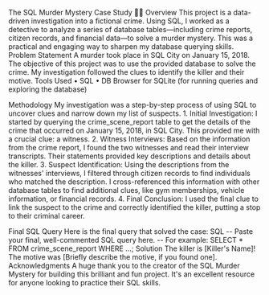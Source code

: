 The SQL Murder Mystery Case Study 🕵️‍♀️
Overview
This project is a data-driven investigation into a fictional crime. Using SQL, I worked as a detective to analyze a series of database tables—including crime reports, citizen records, and financial data—to solve a murder mystery. This was a practical and engaging way to sharpen my database querying skills.
Problem Statement
A murder took place in SQL City on January 15, 2018. The objective of this project was to use the provided database to solve the crime. My investigation followed the clues to identify the killer and their motive.
Tools Used
    • SQL
    • DB Browser for SQLite (for running queries and exploring the database)

Methodology
My investigation was a step-by-step process of using SQL to uncover clues and narrow down my list of suspects.
    1. Initial Investigation: I started by querying the crime_scene_report table to get the details of the crime that occurred on January 15, 2018, in SQL City. This provided me with a crucial clue: a witness.
    2. Witness Interviews: Based on the information from the crime report, I found the two witnesses and read their interview transcripts. Their statements provided key descriptions and details about the killer.
    3. Suspect Identification: Using the descriptions from the witnesses' interviews, I filtered through citizen records to find individuals who matched the description. I cross-referenced this information with other database tables to find additional clues, like gym memberships, vehicle information, or financial records.
    4. Final Conclusion: I used the final clue to link the suspect to the crime and correctly identified the killer, putting a stop to their criminal career.

Final SQL Query
Here is the final query that solved the case:
SQL
-- Paste your final, well-commented SQL query here.
-- For example:
SELECT *
FROM crime_scene_report
WHERE ...;
Solution
The killer is [Killer's Name]!
The motive was [Briefly describe the motive, if you found one].
Acknowledgments
A huge thank you to the creator of the SQL Murder Mystery for building this brilliant and fun project. It's an excellent resource for anyone looking to practice their SQL skills.


